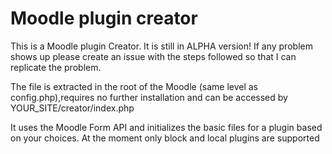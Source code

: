 # Moodle plugin creator


This is a Moodle plugin Creator.
It is still in ALPHA version! If any problem shows up please create an issue with the steps followed so that I can replicate the problem.

The file is extracted in the root of the Moodle (same level as config.php),requires no further installation and can be accessed by YOUR_SITE/creator/index.php

It uses the Moodle Form API and initializes the basic files for a plugin based on your choices.
At the moment only block and local plugins are supported
